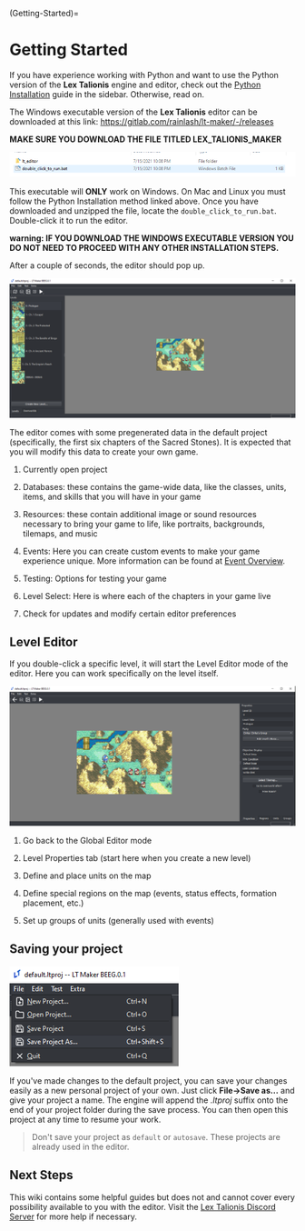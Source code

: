 (Getting-Started)=
# Getting Started

If you have experience working with Python and want to use the Python version of the **Lex Talionis** engine and editor, check out the [Python Installation](PyInstall) guide in the sidebar. Otherwise, read on.

The Windows executable version of the **Lex Talionis** editor can be downloaded at this link:  https://gitlab.com/rainlash/lt-maker/-/releases

**MAKE SURE YOU DOWNLOAD THE FILE TITLED LEX_TALIONIS_MAKER**

![PictureOfDoubleClick](images/PictureOfDoubleClick.png)

This executable will **ONLY** work on Windows. On Mac and Linux you must follow the Python Installation method linked above. Once you have downloaded and unzipped the file, locate the `double_click_to_run.bat`. Double-click it to run the editor.

**warning: IF YOU DOWNLOAD THE WINDOWS EXECUTABLE VERSION YOU DO NOT NEED TO PROCEED WITH ANY OTHER INSTALLATION STEPS.**

After a couple of seconds, the editor should pop up.

![PictureOfEditorLabeled](images/GlobalEditorLabeled.png)

The editor comes with some pregenerated data in the default project (specifically, the first six chapters of the Sacred Stones). It is expected that you will modify this data to create your own game.

1. Currently open project

2. Databases: these contains the game-wide data, like the classes, units, items, and skills that you will have in your game

3. Resources: these contain additional image or sound resources necessary to bring your game to life, like portraits, backgrounds, tilemaps, and music

4. Events: Here you can create custom events to make your game experience unique. More information can be found at [Event Overview](EventOverview).

5. Testing: Options for testing your game

6. Level Select: Here is where each of the chapters in your game live

7. Check for updates and modify certain editor preferences

## Level Editor

If you double-click a specific level, it will start the Level Editor mode of the editor. Here you can work specifically on the level itself.

![LevelEditor](images/LevelEditor.png)

1. Go back to the Global Editor mode

2. Level Properties tab (start here when you create a new level)

3. Define and place units on the map

4. Define special regions on the map (events, status effects, formation placement, etc.)

5. Set up groups of units (generally used with events)

## Saving your project

![SavingProject](images/SavingProject.png)

If you've made changes to the default project, you can save your changes easily as a new personal project of your own. Just click **File->Save as...** and give your project a name. The engine will append the *.ltproj* suffix onto the end of your project folder during the save process. You can then open this project at any time to resume your work.

> Don't save your project as `default` or `autosave`. These projects are already used in the editor.

## Next Steps

This wiki contains some helpful guides but does not and cannot cover every possibility available to you with the editor. Visit the [Lex Talionis Discord Server](https://discord.gg/dC6VWGh4sw) for more help if necessary.

